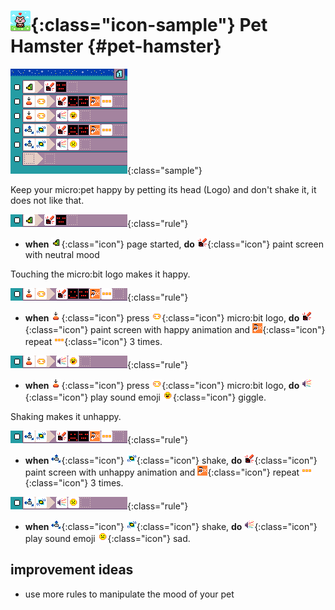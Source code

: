 # ![Pet hamster icon](/docs/images/generated/icon_sample_pet_hamster.png){:class="icon-sample"} Pet Hamster {#pet-hamster}

![Pet Hamster MicroCode program](/docs/images/generated/sample_pet_hamster.png){:class="sample"}

Keep your micro:pet happy by petting
its head (Logo) and don't shake it, it does not like that.

![when page started, paint screen neutral](/docs/images/generated/sample_pet_hamster_page_1_rule_1.png){:class="rule"}

-   **when** ![page start](/docs/images/generated/icon_S1.png){:class="icon"} page started, **do** ![screen](/docs/images/generated/icon_A5.png){:class="icon"} paint screen with neutral mood

Touching the micro:bit logo makes it happy.

![when touch logo, print happy on screen](/docs/images/generated/sample_pet_hamster_page_1_rule_2.png){:class="rule"}

-   **when** ![press](/docs/images/generated/icon_S2.png){:class="icon"} press ![logo](/docs/images/generated/icon_F7.png){:class="icon"} micro:bit logo, **do** ![screen](/docs/images/generated/icon_A5.png){:class="icon"} paint screen with happy animation and ![repeat](/docs/images/generated/icon_M23.png){:class="icon"} repeat ![value 3](/docs/images/generated/icon_M8.png){:class="icon"} 3 times.

![when touch logo, play giggle sound](/docs/images/generated/sample_pet_hamster_page_1_rule_3.png){:class="rule"}

-   **when** ![press](/docs/images/generated/icon_S2.png){:class="icon"} press ![logo](/docs/images/generated/icon_F7.png){:class="icon"} micro:bit logo, **do** ![speaker](/docs/images/generated/icon_A2.png){:class="icon"} play sound emoji ![emoji giggle](/docs/images/generated/icon_M19giggle.png){:class="icon"} giggle.

Shaking makes it unhappy.

![when touch logo, print frowney on screen](/docs/images/generated/sample_pet_hamster_page_1_rule_4.png){:class="rule"}

-   **when** ![accelerometer](/docs/images/generated/icon_S3.png){:class="icon"} ![shake](/docs/images/generated/icon_F17_shake.png){:class="icon"} shake, **do** ![screen](/docs/images/generated/icon_A5.png){:class="icon"} paint screen with unhappy animation and ![repeat](/docs/images/generated/icon_M23.png){:class="icon"} repeat ![value 3](/docs/images/generated/icon_M8.png){:class="icon"} 3 times.

![when touch logo, play sad sound](/docs/images/generated/sample_pet_hamster_page_1_rule_5.png){:class="rule"}

-   **when** ![accelerometer](/docs/images/generated/icon_S3.png){:class="icon"} ![shake](/docs/images/generated/icon_F17_shake.png){:class="icon"} shake, **do** ![speaker](/docs/images/generated/icon_A2.png){:class="icon"} play sound emoji ![emoji sad](/docs/images/generated/icon_M19sad.png){:class="icon"} sad.

## improvement ideas

-   use more rules to manipulate the mood of your pet
